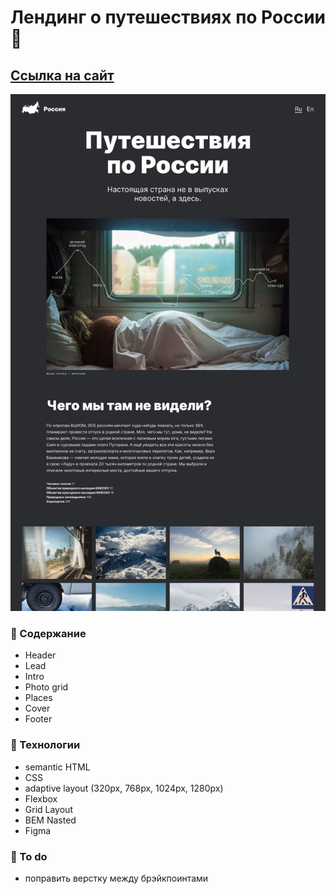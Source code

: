 # Лендинг о путешествиях по России :train:

## [Ссылка на сайт](https://alenazavadskaya.github.io/russian-travel/index.html)

![](images/main_page.jpg)

### :page_with_curl: Содержание
- Header
- Lead
- Intro
- Photo grid
- Places
- Cover
- Footer


### :rocket: Технологии
- semantic HTML
- CSS
- adaptive layout (320px, 768px, 1024px, 1280px)
- Flexbox
- Grid Layout
- BEM Nasted
- Figma


### :wrench: To do
- поправить верстку между брэйкпоинтами

